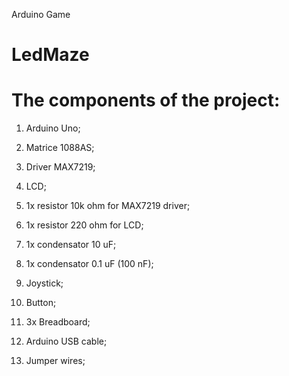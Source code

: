 Arduino Game

# LedMaze




# The components of the project:

                                               

1.  Arduino Uno;

2.  Matrice 1088AS;

3.  Driver MAX7219;
    
4.  LCD;
    
5.  1x resistor 10k ohm for MAX7219 driver;
    
6. 1x resistor 220 ohm for LCD;
    
7. 1x condensator 10 uF;
    
8.  1x condensator 0.1 uF (100 nF);
    
9.  Joystick;
    
10.  Button;
    
11. 3x Breadboard;
    
12.  Arduino USB cable;
    
13.  Jumper wires;
        


